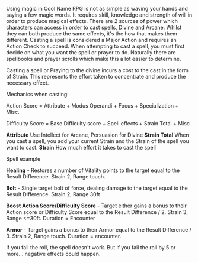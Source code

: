 
Using magic in Cool Name RPG is not as simple as waving your hands and saying a few magic words. It requires skill, knowledge and strength of will in order to produce magical effects. There are 2 sources of power which characters can access in order to cast spells, Divine and Arcane. Whilst they can both produce the same effects, it's the how that makes them different. Casting a spell is considered a Major Action and requires an Action Check to succeed. When attempting to cast a spell, you must first decide on what you want the spell or prayer to do. Naturally there are spellbooks and prayer scrolls which make this a lot easier to determine.

Casting a spell or Praying to the divine incurs a cost to the cast in the form of Strain. This represents the effort taken to concentrate and produce the necessary effect.

Mechanics when casting:

Action Score = Attribute + Modus Operandi + Focus + Specialization + Misc.

Difficulty Score = Base Difficulty score + Spell effects + Strain Total + Misc

**Attribute** Use Intellect for Arcane, Persuasion for Divine **Strain Total** When you cast a spell, you add your current Strain and the Strain of the spell you want to cast. **Strain** How much effort it takes to cast the spell

Spell example

**Healing** - Restores a number of Vitality points to the target equal to the Result Difference. Strain 2, Range touch.

**Bolt** - Single target bolt of force, dealing damage to the target equal to the Result Difference. Strain 2, Range 30ft

**Boost Action Score/Difficulty Score** - Target either gains a bonus to their Action score or Difficulty Score equal to the Result Difference / 2. Strain 3, Range <=30ft. Duration = Encounter

**Armor** - Target gains a bonus to their Armor equal to the Result Difference / 3. Strain 2, Range touch. Duration = encounter.

If you fail the roll, the spell doesn't work. But if you fail the roll by 5 or more... negative effects could happen.